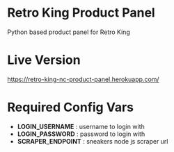 # Retro King Product Panel
Python based product panel for Retro King

# Live Version
https://retro-king-nc-product-panel.herokuapp.com/

# Required Config Vars

 - **LOGIN_USERNAME** : username to login with
 - **LOGIN_PASSWORD** : password to login with
 - **SCRAPER_ENDPOINT** : sneakers node js scraper url

